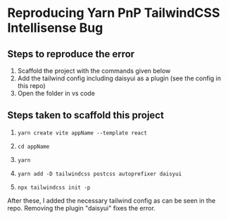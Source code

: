 # Reproducing Yarn PnP TailwindCSS Intellisense Bug

## Steps to reproduce the error

1. Scaffold the project with the commands given below
2. Add the tailwind config including daisyui as a plugin (see the config in this repo)
3. Open the folder in vs code

## Steps taken to scaffold this project

1. `yarn create vite appName --template react`

2. `cd appName`

3. `yarn`

4. `yarn add -D tailwindcss postcss autoprefixer daisyui`

5. `npx tailwindcss init -p`

After these, I added the necessary tailwind config as can be seen in the repo.
Removing the plugin "daisyui" fixes the error.
